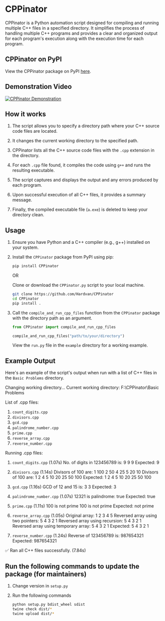 # CPPinator

CPPinator is a Python automation script designed for compiling and running multiple C++ files in a specified directory. It simplifies the process of handling multiple C++ programs and provides a clear and organized output for each program's execution along with the execution time for each program.

## CPPinator on PyPI

View the CPPinator package on PyPI [here](https://pypi.org/project/CPPinator/).

## Demonstration Video

[![CPPinator Demonstration](./video/thumbnail2.png)](https://youtu.be/qgBa7JOgGF4)

## How it works

1. The script allows you to specify a directory path where your C++ source code files are located.

2. It changes the current working directory to the specified path.

3. CPPinator lists all the C++ source code files with the `.cpp` extension in the directory.

4. For each `.cpp` file found, it compiles the code using `g++` and runs the resulting executable.

5. The script captures and displays the output and any errors produced by each program.

6. Upon successful execution of all C++ files, it provides a summary message.

7. Finally, the compiled executable file (`a.exe`) is deleted to keep your directory clean.

## Usage

1. Ensure you have Python and a C++ compiler (e.g., g++) installed on your system.

2. Install the `CPPinator` package from PyPI using pip:

   ```bash
   pip install CPPinator
   ```

   OR

   Clone or download the `CPPinator.py` script to your local machine.

   ```bash
   git clone https://github.com/Hardvan/CPPinator
   cd CPPinator
   pip install .
   ```

3. Call the `compile_and_run_cpp_files` function from the `CPPinator` package with the directory path as an argument.

   ```python
   from CPPinator import compile_and_run_cpp_files

   compile_and_run_cpp_files("path/to/your/directory")
   ```

   View the `run.py` file in the `example` directory for a working example.

## Example Output

Here's an example of the script's output when run with a list of C++ files in the `Basic Problems` directory.

Changing working directory...
Current working directory: F:\CPPinator\Basic Problems

List of .cpp files:

1. `count_digits.cpp`
2. `divisors.cpp`
3. `gcd.cpp`
4. `palindrome_number.cpp`
5. `prime.cpp`
6. `reverse_array.cpp`
7. `reverse_number.cpp`

Running .cpp files:

1. `count_digits.cpp` (1.07s)
   No. of digits in 123456789 is:
   9
   9
   9
   Expected: 9

2. `divisors.cpp` (1.14s)
   Divisors of 100 are:
   1 100 2 50 4 25 5 20 10
   Divisors of 100 are:
   1 2 4 5 10 20 25 50 100
   Expected: 1 2 4 5 10 20 25 50 100

3. `gcd.cpp` (1.16s)
   GCD of 12 and 15 is:
   3
   3
   Expected: 3

4. `palindrome_number.cpp` (1.07s)
   12321 is palindrome: true
   Expected: true

5. `prime.cpp` (1.11s)
   100 is not prime
   100 is not prime
   Expected: not prime

6. `reverse_array.cpp` (1.05s)
   Original array:
   1 2 3 4 5
   Reversed array using two pointers:
   5 4 3 2 1
   Reversed array using recursion:
   5 4 3 2 1
   Reversed array using temporary array:
   5 4 3 2 1
   Expected: 5 4 3 2 1

7. `reverse_number.cpp` (1.24s)
   Reverse of 123456789 is: 987654321
   Expected: 987654321

✅ Ran all C++ files successfully. (7.84s)

## Run the following commands to update the package (for maintainers)

1. Change version in `setup.py`
2. Run the following commands

   ```bash
   python setup.py bdist_wheel sdist
   twine check dist/*
   twine upload dist/*
   ```
